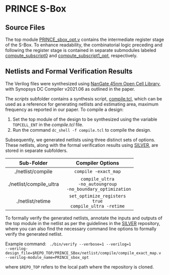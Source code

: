 # PRINCE S-Box
## Source Files

The top module [PRINCE_sbox_opt.v](./rtl/PRINCE_sbox_opt.v) contains the intermediate register stage of the S-Box. To enhance readability, the combinatorial logic preceding and following the register stage is contained in separate submodules labeled [compute_subscript0](./rtl/compute_subscript0.v) and [compute_subscript1_opt](./rtl/compute_subscript1_opt.v), respectively.

## Netlists and Formal Verification Results

The Verilog files were synthesized using [NanGate 45nm Open Cell Library](https://www.nangate.com), with Synopsys DC Compiler v2021.06 as outlined in the paper.


The *scripts* subfolder contains a synthesis script, [compile.tcl](./scripts/compile.tcl), which can be used as a reference for generating netlists and estimating area, maximum frequency as reported in our paper. To compile a design:


1. Set the top module of the design to be synthesized using the variable <code>TOPCELL_ENT</code> in the *compile.tcl* file.
2. Run the command <code>dc_shell -f compile.tcl</code> to compile the design.


 Subsequently, we generated netlists using three distinct sets of options. These netlists, along with the formal verification results using [SILVER](https://github.com/Chair-for-Security-Engineering/SILVER), are stored in separate subfolders.

|  Sub-Folder 	|  Compiler Options 	|
|:---:	|:---:	|
| ./netlist/compile  	|  <code>compile -exact_map</code> 	|
| ./netlist/compile_ultra  	|   <code>compile_ultra -no_autoungroup</code>  <br> <code> -no_boundary_optimization</code>	|
| ./netlist/retime  	|  <code>set_optimize_registers true</code><br><code>compile_ultra -retime</code> 	|


To formally verify the generated netlists, annotate the inputs and outputs of the top module in the netlist as per the guidelines in the [SILVER](https://github.com/Chair-for-Security-Engineering/SILVER) repository, where you can also find the necessary command line options to formally verify the generated netlist.


Example command: 
 <code> ./bin/verify --verbose=1 --verilog=1 --verilog-design_file=$REPO_TOP/PRINCE_SBox/netlist/compile/compile_exact_map.v --verilog-module_name=PRINCE_sbox_opt
</code>

where `$REPO_TOP` refers to the local path where the repository is cloned. 